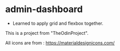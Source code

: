 # admin-dashboard

- Learned to apply grid and flexbox together.

This is a project from "TheOdinProject".

All icons are from : https://materialdesignicons.com/